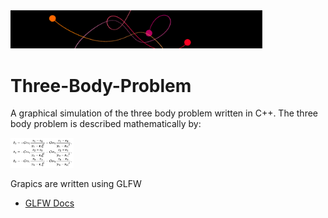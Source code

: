 
<img src="https://github.com/DrDavie1/Three-Body-Problem/blob/main/Media/banner.png" width="80%" height="20%">

# Three-Body-Problem

A graphical simulation of the three body problem written in C++.
The three body problem is described mathematically by: 

<img src="https://github.com/DrDavie1/Three-Body-Problem/blob/main/Media/EquationOne.png" width="20%" height="20%">


Grapics are written using GLFW
- [GLFW Docs](https://www.glfw.org/docs/latest/)

